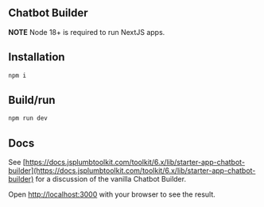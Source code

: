 ## Chatbot Builder

**NOTE** Node 18+ is required to run NextJS apps.

## Installation

```javascript
npm i
```

## Build/run

```javascript
npm run dev
```

## Docs

See [https://docs.jsplumbtoolkit.com/toolkit/6.x/lib/starter-app-chatbot-builder](https://docs.jsplumbtoolkit.com/toolkit/6.x/lib/starter-app-chatbot-builder) for a discussion of the vanilla Chatbot Builder.



Open [http://localhost:3000](http://localhost:3000) with your browser to see the result.
